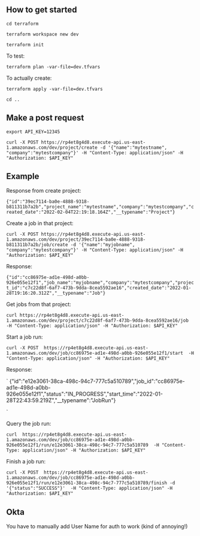 ## How to get started
`cd terraform`

`terraform workspace new dev`

`terraform init`

To test:

`terraform plan -var-file=dev.tfvars`

To actually create:

`terraform apply -var-file=dev.tfvars`

`cd ..`



## Make a post request

`export API_KEY=12345`

`curl -X POST https://rp4et8g4d8.execute-api.us-east-1.amazonaws.com/dev/project/create -d '{"name":"mytestname", "company":"mytestcompany"}' -H "Content-Type: application/json" -H "Authorization: $API_KEY"`

## Example

Response from create project:

`{"id":"39ec7114-ba0e-4888-9318-b811311b7a2b","project_name":"mytestname","company":"mytestcompany","created_date":"2022-02-04T22:19:18.164Z","__typename":"Project"}`


Create a job in that project:

`curl -X POST https://rp4et8g4d8.execute-api.us-east-1.amazonaws.com/dev/project/39ec7114-ba0e-4888-9318-b811311b7a2b/job/create -d '{"name":"myjobname", "company":"mytestcompany"}' -H "Content-Type: application/json" -H "Authorization: $API_KEY"`

Response:

`
{"id":"cc86975e-ad1e-498d-a0bb-926e055e12f1","job_name":"myjobname","company":"mytestcompany","project_id":"c7c22d8f-6af7-473b-9dda-8cea5592ae16","created_date":"2022-01-28T19:16:20.312Z","__typename":"Job"}
`

Get jobs from that project:

`curl https://rp4et8g4d8.execute-api.us-east-1.amazonaws.com/dev/project/c7c22d8f-6af7-473b-9dda-8cea5592ae16/job  -H "Content-Type: application/json" -H "Authorization: $API_KEY"`

Start a job run:

`curl -X POST  https://rp4et8g4d8.execute-api.us-east-1.amazonaws.com/dev/job/cc86975e-ad1e-498d-a0bb-926e055e12f1/start  -H "Content-Type: application/json" -H "Authorization: $API_KEY"`

Response:

`
{"id":"e12e3061-38ca-498c-94c7-777c5a510789","job_id":"cc86975e-ad1e-498d-a0bb-926e055e12f1","status":"IN_PROGRESS","start_time":"2022-01-28T22:43:59.219Z","__typename":"JobRun"}

`

Query the job run:


`curl  https://rp4et8g4d8.execute-api.us-east-1.amazonaws.com/dev/job/cc86975e-ad1e-498d-a0bb-926e055e12f1/run/e12e3061-38ca-498c-94c7-777c5a510789  -H "Content-Type: application/json" -H "Authorization: $API_KEY"`

Finish a job run:

`curl -X POST  https://rp4et8g4d8.execute-api.us-east-1.amazonaws.com/dev/job/cc86975e-ad1e-498d-a0bb-926e055e12f1/run/e12e3061-38ca-498c-94c7-777c5a510789/finish -d '{"status":"SUCCESS"}'  -H "Content-Type: application/json" -H "Authorization: $API_KEY"`


## Okta

You have to manually add User Name for auth to work (kind of annoying!)